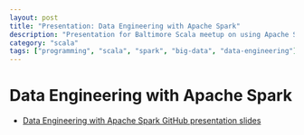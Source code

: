 ```yaml
---
layout: post
title: "Presentation: Data Engineering with Apache Spark"
description: "Presentation for Baltimore Scala meetup on using Apache Spark for data engineering"
category: "scala"
tags: ["programming", "scala", "spark", "big-data", "data-engineering"]
---
```


# Data Engineering with Apache Spark
* [Data Engineering with Apache Spark GitHub presentation slides](https://github.com/medale/prez-spark-dataengineering/blob/master/presentation/SparkDataEngineering.pdf)

